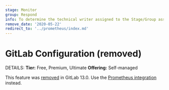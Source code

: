 ```yaml
---
stage: Monitor
group: Respond
info: To determine the technical writer assigned to the Stage/Group associated with this page, see https://handbook.gitlab.com/handbook/product/ux/technical-writing/#assignments
remove_date: '2020-05-22'
redirect_to: '../prometheus/index.md'
---
```


# GitLab Configuration (removed)

DETAILS:
**Tier:** Free, Premium, Ultimate
**Offering:** Self-managed

This feature was [removed](https://gitlab.com/gitlab-org/gitlab/-/merge_requests/30786) in GitLab 13.0.
Use the [Prometheus integration](../prometheus/index.md) instead.
